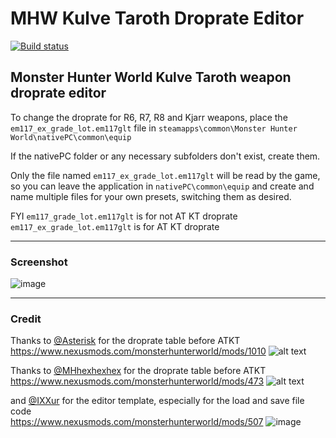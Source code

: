 # MHW Kulve Taroth Droprate Editor 
<a href="https://ci.appveyor.com/project/jasonycw/mhw-kulve-taroth-droprate-editor" target="_blank">
<img alt="Build status" src="https://ci.appveyor.com/api/projects/status/xw4sqoeisldkvinq?svg=true" />
</a>

Monster Hunter World Kulve Taroth weapon droprate editor
-------------------------------------------------------
To change the droprate for R6, R7, R8 and Kjarr weapons, place the `em117_ex_grade_lot.em117glt` file in `steamapps\common\Monster Hunter World\nativePC\common\equip` 
  
If the nativePC folder or any necessary subfolders don't exist, create them.  
  
Only the file named `em117_ex_grade_lot.em117glt` will be read by the game, so you can leave the application in `nativePC\common\equip` and create and name multiple files for your own presets, switching them as desired.

FYI
`em117_grade_lot.em117glt` is for not AT KT droprate
`em117_ex_grade_lot.em117glt` is for AT KT droprate

-------------------------------------------------------

### Screenshot
![image](https://user-images.githubusercontent.com/4518597/56345064-733e8300-61f1-11e9-89b8-734b9638e751.png)

-------------------------------------------------------

### Credit
Thanks to [@Asterisk](https://github.com/AsteriskAmpersand) for the droprate table before ATKT<br>
https://www.nexusmods.com/monsterhunterworld/mods/1010
![alt text](https://staticdelivery.nexusmods.com/mods/2531/images/1010/1010-1555492959-1916550954.png)

Thanks to [@MHhexhexhex](https://twitter.com/MHhexhexhex) for the droprate table before ATKT<br>
https://www.nexusmods.com/monsterhunterworld/mods/473
![alt text](https://staticdelivery.nexusmods.com/mods/2531/images/473/473-1541120521-428636282.png)

and [@IXXur](https://www.nexusmods.com/monsterhunterworld/users/59870351) for the editor template, especially for the load and save file code<br>
https://www.nexusmods.com/monsterhunterworld/mods/507
![image](https://user-images.githubusercontent.com/4518597/48713042-56098680-ec4a-11e8-963c-23554921b110.png)


